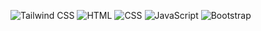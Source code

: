 
![Tailwind CSS](https://img.shields.io/badge/Tailwind_CSS-Expert-38B2AC?style=for-the-badge&logo=tailwind-css) ![HTML](https://img.shields.io/badge/HTML-Expert-E34F26?style=for-the-badge&logo=html5)
![CSS](https://img.shields.io/badge/CSS-Expert-1572B6?style=for-the-badge&logo=css3) ![JavaScript](https://img.shields.io/badge/JavaScript-Expert-F7DF1E?style=for-the-badge&logo=javascript) ![Bootstrap](https://img.shields.io/badge/Bootstrap-Expert-7952B3?style=for-the-badge&logo=bootstrap)
